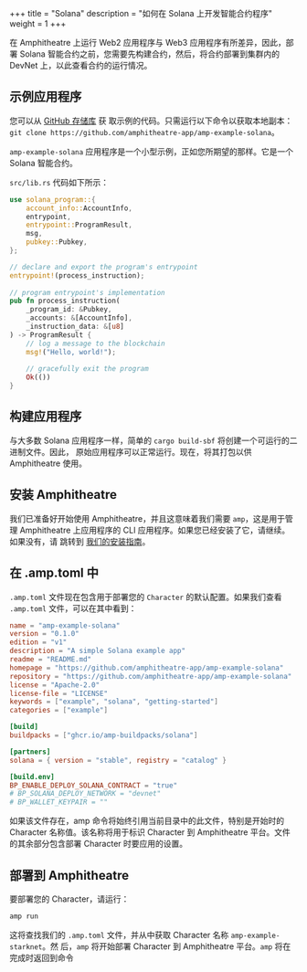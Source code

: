 +++
title = "Solana"
description = "如何在 Solana 上开发智能合约程序"
weight = 1
+++

在 Amphitheatre 上运行 Web2 应用程序与 Web3 应用程序有所差异，因此，部署 Solana 智能合约之前，您需要先构建合约，然后，将合约部署到集群内的 DevNet 上，以此查看合约的运行情况。

## 示例应用程序

您可以从 [GitHub 存储库](https://github.com/amphitheatre-app/amp-example-solana) 获
取示例的代码。只需运行以下命令以获取本地副本：`git clone
https://github.com/amphitheatre-app/amp-example-solana`。

`amp-example-solana` 应用程序是一个小型示例，正如您所期望的那样。它是一个 Solana 智能合约。

`src/lib.rs` 代码如下所示：

```rust
use solana_program::{
    account_info::AccountInfo, 
    entrypoint, 
    entrypoint::ProgramResult, 
    msg, 
    pubkey::Pubkey,
};

// declare and export the program's entrypoint
entrypoint!(process_instruction);
 
// program entrypoint's implementation
pub fn process_instruction(
    _program_id: &Pubkey,
    _accounts: &[AccountInfo],
    _instruction_data: &[u8]
) -> ProgramResult {
    // log a message to the blockchain
    msg!("Hello, world!");
 
    // gracefully exit the program
    Ok(())
}
```

## 构建应用程序

与大多数 Solana 应用程序一样，简单的 `cargo build-sbf` 将创建一个可运行的二进制文件。因此，
原始应用程序可以正常运行。现在，将其打包以供 Amphitheatre 使用。

## 安装 Amphitheatre

我们已准备好开始使用 Amphitheatre，并且这意味着我们需要 `amp`，这是用于管理
Amphitheatre 上应用程序的 CLI 应用程序。如果您已经安装了它，请继续。如果没有，请
跳转到 [我们的安装指南](@/installation/_index.zh.md)。

## 在 .amp.toml 中

`.amp.toml` 文件现在包含用于部署您的 `Character` 的默认配置。如果我们查看
`.amp.toml` 文件，可以在其中看到：

```toml
name = "amp-example-solana"
version = "0.1.0"
edition = "v1"
description = "A simple Solana example app"
readme = "README.md"
homepage = "https://github.com/amphitheatre-app/amp-example-solana"
repository = "https://github.com/amphitheatre-app/amp-example-solana"
license = "Apache-2.0"
license-file = "LICENSE"
keywords = ["example", "solana", "getting-started"]
categories = ["example"]

[build]
buildpacks = ["ghcr.io/amp-buildpacks/solana"]

[partners]
solana = { version = "stable", registry = "catalog" }

[build.env]
BP_ENABLE_DEPLOY_SOLANA_CONTRACT = "true"
# BP_SOLANA_DEPLOY_NETWORK = "devnet"
# BP_WALLET_KEYPAIR = ""
```

如果该文件存在，amp 命令将始终引用当前目录中的此文件，特别是开始时的 Character
名称值。该名称将用于标识 Character 到 Amphitheatre 平台。文件的其余部分包含部署
Character 时要应用的设置。


## 部署到 Amphitheatre

要部署您的 Character，请运行：

```sh
amp run
```

这将查找我们的 `.amp.toml` 文件，并从中获取 Character 名称 `amp-example-starknet`。然
后，`amp` 将开始部署 Character 到 Amphitheatre 平台。`amp` 将在完成时返回到命令
